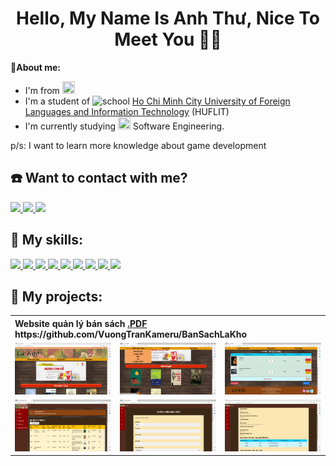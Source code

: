 <h1 align="center">Hello, My Name Is Anh Thư, Nice To Meet You 💙🐢</h1>

<b>📝About me:</b>
- I'm from <img src="https://img.icons8.com/external-vitaliy-gorbachev-flat-vitaly-gorbachev/58/null/external-vietnam-flags-vitaliy-gorbachev-flat-vitaly-gorbachev.png" style="width:20px; height:20px;">
- I'm a student of <img src="https://img.icons8.com/fluency/48/null/school-building.png" style="width:20px; height:20px;" alt="school"> [Ho Chi Minh City University of Foreign Languages and Information Technology](https://huflit.edu.vn) (HUFLIT)
- I'm currently studying <img src="https://img.icons8.com/dusk/64/null/monitor--v1.png" style="width:20px; height:20px;"> Software Engineering.
<p> p/s: I want to learn more knowledge about game development <p>

<h2>☎️ Want to contact with me?</h2>
<div>
  <a href="https://www.facebook.com/vuong.tran.2001/">
    <img src="https://img.icons8.com/color/48/null/facebook-new.png">
  </a>
  <a href="https://github.com/VuongTranKameru">
    <img src="https://img.icons8.com/fluency/48/null/github.png">
  </a>
  <a href="mailto:0918051090t@gmail.com">
    <img src="https://img.icons8.com/fluency/48/null/gmail.png">
  </a>
</div>

<h2>🏃 My skills:</h2>
<div>
  <a href="https://visualstudio.microsoft.com">
    <img src="https://img.icons8.com/fluency/48/null/visual-studio.png"/>
  </a>
  <a href="https://visualstudio.microsoft.com">
    <img src="https://img.icons8.com/fluency/48/null/visual-studio-code-2019.png"/>
  </a>
  <a href="https://www.microsoft.com/en-us/sql-server/sql-server-downloads">
    <img src="https://img.icons8.com/color/48/null/microsoft-sql-server.png"/>
  </a>
  <a href="https://trello.com">
    <img src="https://img.icons8.com/color/48/null/trello.png"/>
  </a>
  <a href="https://www.adobe.com/">
    <img src="https://img.icons8.com/color/48/null/adobe-photoshop--v1.png"/>
  </a>
  <a href="https://www.adobe.com/">
    <img src="https://img.icons8.com/color/48/null/adobe-xd--v1.png"/>
  </a>
  <a href="https://wikipedia.org/wiki/HTML">
    <img src="https://img.icons8.com/color/48/null/html-5--v1.png"/>
  </a>
  <a href="https://wikipedia.org/wiki/CSS">
    <img src="https://img.icons8.com/fluency/48/null/css3.png"/>
  </a>
  <a href="https://getbootstrap.com">
    <img src="https://img.icons8.com/color/48/null/bootstrap.png"/>
  </a>
  <!-- 
  <a href="https://reactjs.org">
    <img src="https://img.icons8.com/color/48/null/react-native.png"/>
  </a>
  -->
</div>

<h2>📁 My projects:</h2>
<table>
  <tr>
    <th colspan="3" align="left">Website quản lý bán sách <a href="https://github.com/VuongTranKameru/BanSachLaKho/blob/master/BaoCaoLTWeb%2B/2_WebBanSach.pdf">.PDF</a> <br> https://github.com/VuongTranKameru/BanSachLaKho <br></th>
  </tr>
  <tr>
    <td><img src="/image/pjlakho(1).png"></td>
    <td><img src="/image/pjlakho(2).png"></td>
    <td><img src="/image/pjlakho(3).png"></td>
  </tr>
  <tr>
    <td><img src="/image/pjlakho(4).png"></td>
    <td><img src="/image/pjlakho(5).png"></td>
    <td><img src="/image/pjlakho(6).png"></td>
  </tr>
</table>

<!--<table>
  <tr>
    <th colspan="3" align="left">Project</th>
  </tr>
  <tr>
    <td>a</td>
    <td>b</td>
    <td>c</td>
  </tr>
  <tr>
    <td><img src="https://img.icons8.com/dusk/64/null/turtle.png"/></td>
    <td><img src="https://img.icons8.com/dusk/64/null/turtle.png"/></td>
    <td><img src="https://img.icons8.com/dusk/64/null/turtle.png"/></td>
  </tr>
</table>-->
